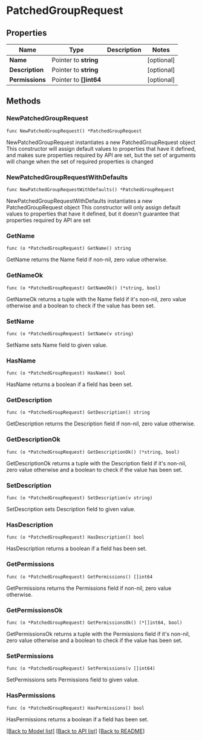 # PatchedGroupRequest

## Properties

Name | Type | Description | Notes
------------ | ------------- | ------------- | -------------
**Name** | Pointer to **string** |  | [optional] 
**Description** | Pointer to **string** |  | [optional] 
**Permissions** | Pointer to **[]int64** |  | [optional] 

## Methods

### NewPatchedGroupRequest

`func NewPatchedGroupRequest() *PatchedGroupRequest`

NewPatchedGroupRequest instantiates a new PatchedGroupRequest object
This constructor will assign default values to properties that have it defined,
and makes sure properties required by API are set, but the set of arguments
will change when the set of required properties is changed

### NewPatchedGroupRequestWithDefaults

`func NewPatchedGroupRequestWithDefaults() *PatchedGroupRequest`

NewPatchedGroupRequestWithDefaults instantiates a new PatchedGroupRequest object
This constructor will only assign default values to properties that have it defined,
but it doesn't guarantee that properties required by API are set

### GetName

`func (o *PatchedGroupRequest) GetName() string`

GetName returns the Name field if non-nil, zero value otherwise.

### GetNameOk

`func (o *PatchedGroupRequest) GetNameOk() (*string, bool)`

GetNameOk returns a tuple with the Name field if it's non-nil, zero value otherwise
and a boolean to check if the value has been set.

### SetName

`func (o *PatchedGroupRequest) SetName(v string)`

SetName sets Name field to given value.

### HasName

`func (o *PatchedGroupRequest) HasName() bool`

HasName returns a boolean if a field has been set.

### GetDescription

`func (o *PatchedGroupRequest) GetDescription() string`

GetDescription returns the Description field if non-nil, zero value otherwise.

### GetDescriptionOk

`func (o *PatchedGroupRequest) GetDescriptionOk() (*string, bool)`

GetDescriptionOk returns a tuple with the Description field if it's non-nil, zero value otherwise
and a boolean to check if the value has been set.

### SetDescription

`func (o *PatchedGroupRequest) SetDescription(v string)`

SetDescription sets Description field to given value.

### HasDescription

`func (o *PatchedGroupRequest) HasDescription() bool`

HasDescription returns a boolean if a field has been set.

### GetPermissions

`func (o *PatchedGroupRequest) GetPermissions() []int64`

GetPermissions returns the Permissions field if non-nil, zero value otherwise.

### GetPermissionsOk

`func (o *PatchedGroupRequest) GetPermissionsOk() (*[]int64, bool)`

GetPermissionsOk returns a tuple with the Permissions field if it's non-nil, zero value otherwise
and a boolean to check if the value has been set.

### SetPermissions

`func (o *PatchedGroupRequest) SetPermissions(v []int64)`

SetPermissions sets Permissions field to given value.

### HasPermissions

`func (o *PatchedGroupRequest) HasPermissions() bool`

HasPermissions returns a boolean if a field has been set.


[[Back to Model list]](../README.md#documentation-for-models) [[Back to API list]](../README.md#documentation-for-api-endpoints) [[Back to README]](../README.md)


